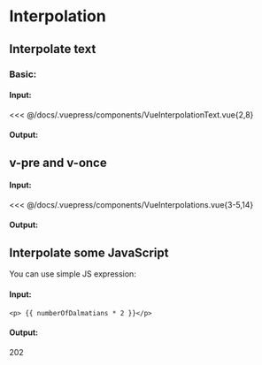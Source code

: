 # Interpolation

## Interpolate text

### Basic:

#### Input:

<<< @/docs/.vuepress/components/VueInterpolationText.vue{2,8}

#### Output:

<VueInterpolationText />

## v-pre and v-once

#### Input:

<<< @/docs/.vuepress/components/VueInterpolations.vue{3-5,14}

#### Output:

<VueInterpolations />

## Interpolate some JavaScript

You can use simple JS expression:

#### Input:

```
<p> {{ numberOfDalmatians * 2 }}</p>
```

#### Output:

202
